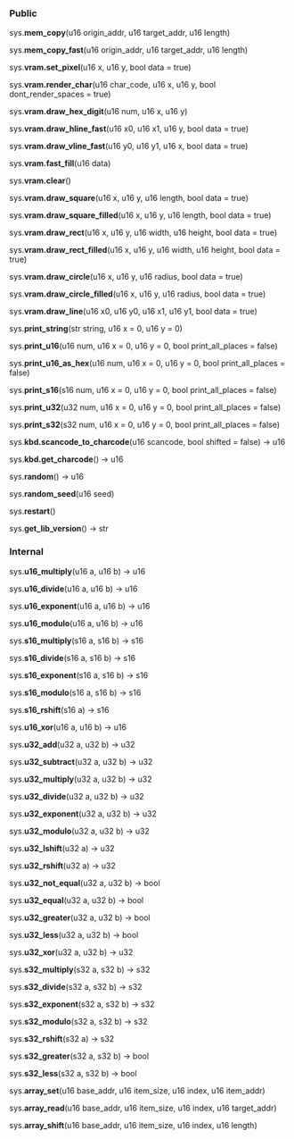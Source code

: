 ### Public

sys.**mem_copy**(u16 origin_addr, u16 target_addr, u16 length)

sys.**mem_copy_fast**(u16 origin_addr, u16 target_addr, u16 length)

sys.**vram.set_pixel**(u16 x, u16 y, bool data = true)

sys.**vram.render_char**(u16 char_code, u16 x, u16 y, bool dont_render_spaces = true)

sys.**vram.draw_hex_digit**(u16 num, u16 x, u16 y)

sys.**vram.draw_hline_fast**(u16 x0, u16 x1, u16 y, bool data = true)

sys.**vram.draw_vline_fast**(u16 y0, u16 y1, u16 x, bool data = true)

sys.**vram.fast_fill**(u16 data)

sys.**vram.clear**()

sys.**vram.draw_square**(u16 x, u16 y, u16 length, bool data = true)

sys.**vram.draw_square_filled**(u16 x, u16 y, u16 length, bool data = true)

sys.**vram.draw_rect**(u16 x, u16 y, u16 width, u16 height, bool data = true)

sys.**vram.draw_rect_filled**(u16 x, u16 y, u16 width, u16 height, bool data = true)

sys.**vram.draw_circle**(u16 x, u16 y, u16 radius, bool data = true)

sys.**vram.draw_circle_filled**(u16 x, u16 y, u16 radius, bool data = true)

sys.**vram.draw_line**(u16 x0, u16 y0, u16 x1, u16 y1, bool data = true)

sys.**print_string**(str string, u16 x = 0, u16 y = 0)

sys.**print_u16**(u16 num, u16 x = 0, u16 y = 0, bool print_all_places = false)

sys.**print_u16_as_hex**(u16 num, u16 x = 0, u16 y = 0, bool print_all_places = false)

sys.**print_s16**(s16 num, u16 x = 0, u16 y = 0, bool print_all_places = false)

sys.**print_u32**(u32 num, u16 x = 0, u16 y = 0, bool print_all_places = false)

sys.**print_s32**(s32 num, u16 x = 0, u16 y = 0, bool print_all_places = false)

sys.**kbd.scancode_to_charcode**(u16 scancode, bool shifted = false) -> u16

sys.**kbd.get_charcode**() -> u16

sys.**random**() -> u16

sys.**random_seed**(u16 seed)

sys.**restart**()

sys.**get_lib_version**() -> str

### Internal

sys.**u16_multiply**(u16 a, u16 b) -> u16

sys.**u16_divide**(u16 a, u16 b) -> u16

sys.**u16_exponent**(u16 a, u16 b) -> u16

sys.**u16_modulo**(u16 a, u16 b) -> u16

sys.**s16_multiply**(s16 a, s16 b) -> s16

sys.**s16_divide**(s16 a, s16 b) -> s16

sys.**s16_exponent**(s16 a, s16 b) -> s16

sys.**s16_modulo**(s16 a, s16 b) -> s16

sys.**s16_rshift**(s16 a) -> s16

sys.**u16_xor**(u16 a, u16 b) -> u16

sys.**u32_add**(u32 a, u32 b) -> u32

sys.**u32_subtract**(u32 a, u32 b) -> u32

sys.**u32_multiply**(u32 a, u32 b) -> u32

sys.**u32_divide**(u32 a, u32 b) -> u32

sys.**u32_exponent**(u32 a, u32 b) -> u32

sys.**u32_modulo**(u32 a, u32 b) -> u32

sys.**u32_lshift**(u32 a) -> u32

sys.**u32_rshift**(u32 a) -> u32

sys.**u32_not_equal**(u32 a, u32 b) -> bool

sys.**u32_equal**(u32 a, u32 b) -> bool

sys.**u32_greater**(u32 a, u32 b) -> bool

sys.**u32_less**(u32 a, u32 b) -> bool

sys.**u32_xor**(u32 a, u32 b) -> u32

sys.**s32_multiply**(s32 a, s32 b) -> s32

sys.**s32_divide**(s32 a, s32 b) -> s32

sys.**s32_exponent**(s32 a, s32 b) -> s32

sys.**s32_modulo**(s32 a, s32 b) -> s32

sys.**s32_rshift**(s32 a) -> s32

sys.**s32_greater**(s32 a, s32 b) -> bool

sys.**s32_less**(s32 a, s32 b) -> bool

sys.**array_set**(u16 base_addr, u16 item_size, u16 index, u16 item_addr)

sys.**array_read**(u16 base_addr, u16 item_size, u16 index, u16 target_addr)

sys.**array_shift**(u16 base_addr, u16 item_size, u16 index, u16 length)
